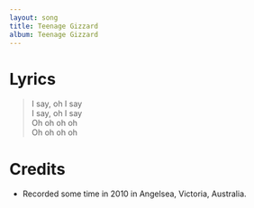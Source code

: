 ```yaml
---
layout: song
title: Teenage Gizzard
album: Teenage Gizzard
---
```


# Lyrics

> I say, oh I say  
> I say, oh I say  
> Oh oh oh oh  
> Oh oh oh oh  

# Credits

* Recorded some time in 2010 in Angelsea, Victoria, Australia.  
